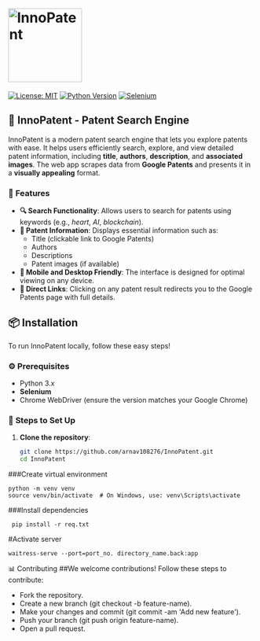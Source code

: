 # <img src="https://img.shields.io/badge/InnoPatent-%23FF6347.svg" alt="InnoPatent" width="150"/>

[![License: MIT](https://img.shields.io/badge/License-MIT-blue.svg)](https://opensource.org/licenses/MIT)
[![Python Version](https://img.shields.io/badge/python-3.x-blue.svg)](https://www.python.org)
[![Selenium](https://img.shields.io/badge/Selenium-%23ff9e00.svg)](https://www.selenium.dev/)

## :rocket: **InnoPatent - Patent Search Engine**

InnoPatent is a modern patent search engine that lets you explore patents with ease. It helps users efficiently search, explore, and view detailed patent information, including **title**, **authors**, **description**, and **associated images**. The web app scrapes data from **Google Patents** and presents it in a **visually appealing** format.

### :telescope: **Features**

- **🔍 Search Functionality**: Allows users to search for patents using keywords (e.g., *heart*, *AI*, *blockchain*).
- **📃 Patent Information**: Displays essential information such as:
  - Title (clickable link to Google Patents)
  - Authors
  - Descriptions
  - Patent images (if available)
- **📱 Mobile and Desktop Friendly**: The interface is designed for optimal viewing on any device.
- **🔗 Direct Links**: Clicking on any patent result redirects you to the Google Patents page with full details.

## :package: **Installation**

To run InnoPatent locally, follow these easy steps!

### :gear: **Prerequisites**

- Python 3.x
- **Selenium**
- Chrome WebDriver (ensure the version matches your Google Chrome)

### :bookmark_tabs: **Steps to Set Up**

1. **Clone the repository**:

   ```bash
   git clone https://github.com/arnav108276/InnoPatent.git
   cd InnoPatent
  ###Create virtual environment
  
    python -m venv venv
    source venv/bin/activate  # On Windows, use: venv\Scripts\activate
###Install dependencies

     pip install -r req.txt

  #Activate server

    waitress-serve --port=port_no. directory_name.back:app
:bar_chart: Contributing
##We welcome contributions! Follow these steps to contribute:

- Fork the repository.
- Create a new branch (git checkout -b feature-name).
- Make your changes and commit (git commit -am 'Add new feature').
- Push your branch (git push origin feature-name).
- Open a pull request.
